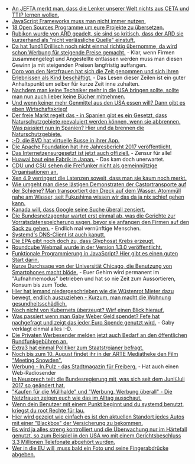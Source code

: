 * [An JEFTA merkt man, dass die Lenker unserer Welt nichts aus CETA und TTIP lernen wollen.](https://www.heise.de/tp/features/JEFTA-EU-Freihandelsabkommen-mit-Japan-als-Hydra-3755360.html)
* [JavaScript Frameworks muss man nicht immer nutzen.](https://opensource.com/article/17/6/javascript-frameworks)
* [18 Open Sources Programme um eure Projekte zu übersetzen.](https://opensource.com/article/17/6/open-source-localization-tools)
* [Rubikon wurde von ARD geadelt, sie sind so kritisch, dass der ARD sie kurzerhand als "nicht verlässliche Quelle" einstuft.](https://propagandaschau.wordpress.com/2017/06/26/die-ard-liebt-rubikon/)
* [Da hat 1und1 Drillisch noch nicht einmal richtig übernomme, da wird schon Werbung für steigende Preise gemacht.](https://www.golem.de/news/united-internet-uebernahme-drillisch-will-weg-von-billigangeboten-1706-128580.html) - Klar, wenn Firmen zusammengelegt und Angestellte entlassen werden muss man diesen Gewinn ja mit steigenden Preisen langfristig auffangen.
* [Doro von den Netzfrauen hat sich die Zeit genommen und sich ihren Erlebnissen als Kind beschäftigt.](https://netzfrauen.org/2017/06/26/der-weisse-zaun/) - Das Lesen dieser Zeilen ist ein guter Anhaltspunkt um selber für kurze Zeit inne zuhalten.
* [Nachdem man keine Techniker mehr in die USA bringen sollte, sollte man nun auch lieber keine Bücher mitnehmen.](https://www.heise.de/tp/features/Auf-US-Flughaefen-werden-nun-auch-Buecher-kontrolliert-3755806.html)
* [Und wenn keiner mehr Genmittel aus den USA essen will? Dann gibt es eben Wirtschaftskrieg!](https://netzfrauen.org/2017/06/26/52823/)
* [Der freie Markt regelt das - in Spanien gibt es ein Gesetzt, dass Naturschutzgebiete reevaluiert werden können, wenn sie abbrennen. Was passiert nun in Spanien? Hier und da brennen die Naturschutzgebiete.](https://blog.fefe.de/?ts=a7aff6f9)
* [:-D, die BVD hat virtuelle Busse in ihrer App.](https://blog.fefe.de/?ts=a7a88077)
* [Die Apache Foundation hat ihre Jahresbericht 2017 veröffentlicht.](https://www.pro-linux.de/news/1/24895/apache-jahresbericht-2017.html)
* [Das Internetzensurgesetzt ist jetzt auch offiziell.](http://www.tagesschau.de/inland/gesetz-gegen-hasskommentare-beschlossen-101.html) - Zensur für alle!
* [Huawai baut eine Fabrik in Japan.](https://www.golem.de/news/netzwerk-huawei-baut-erste-testfabrik-in-japan-1706-128660-rss.html) - Das kam doch unerwartet.
* [CDU und CSU sehen die Freifunker nicht als gemeinnützige Organisationen an.](https://www.heise.de/newsticker/meldung/Offenes-WLAN-Bundestag-erkennt-Freifunker-nicht-als-gemeinnuetzig-an-3759073.html)
* [Xen 4.9 verringert die Latenzen soweit, dass man sie kaum noch merkt.](https://www.pro-linux.de/news/1/24890/xen-49-l%C3%A4sst-latenzen-verschwinden.html)
* [Wie umgeht man diese lästigen Demonstraten der Castortransporte auf der Schiene? Man transportiert den Dreck auf dem Wasser. Atommüll nahe am Wasser, seit Fukushima wissen wir das da ja nix schief gehen kann.](https://www.heise.de/newsticker/meldung/Atommuell-Transport-auf-dem-Neckar-am-Ziel-Protest-geht-weiter-3758673.html)
* [Kanada will, dass Google seine Suche überall zensiert.](https://blog.fefe.de/?ts=a7aad222)
* [Die Bundesnetzagentur wartet erst einmal ab, was die Gerichte zur Vorratsdatenspeicherung sagen, bevor sie anfangen den Firmen auf den Sack zu gehen.](http://www.tagesschau.de/inland/vorratsdatenspeicherung-169.html) - Endlich mal vernünftige Menschen.
* [Systemd's DNS-Client ist auch kaputt.](https://blog.fefe.de/?ts=a7ad0a15)
* [Die EPA gibt noch doch zu, dass Glyphosat Krebs erzeugt.](https://netzfrauen.org/2017/06/27/52822/)
* [Roundcube Webmail wurde in der Version 1.3.0 veröffentlicht.](http://roundcube.net/news/2017/06/26/roundcube-webmail-1.3.0-released)
* [Funktionale Programmierung in JavaScript? Hier gibt es einen guten Start darin.](https://opensource.com/article/17/6/functional-javascript)
* [Kurze Durchsage von der Universität Chicago, die Benutzung von Smartphones macht blöde.](http://www.journals.uchicago.edu/doi/abs/10.1086/691462) - Euer Gehirn wird permanent im "Aufnahmemodus" betrieben und hat so nie Zeit zum Aussortieren, Konsum bis zum Tode.
* [Hier hat jemand niedergeschrieben wie die Wüstenrot Mieter dazu bewegt, endlich auszuziehen - Kurzum, man macht die Wohnung gesundheitsschädlich.](https://www.welchering.de/2017/06/24/die-miesen-entmietungsmethoden-von-w%C3%BCstenrot/)
* [Noch nicht von Kubernets überzeugt? Wirf einen Blick hierauf.](https://opensource.com/article/17/6/introducing-kubernetes)
* [Was passiert wenn man Gaby Weber Geld spendet? Fefe hat nachgefragt und zeigt das jeder Euro Spende genutzt wird.](https://blog.fefe.de/?ts=a7aa2721) - Gaby verklagt einmal alles :-D.
* [Die Privaten Werbesender melden jetzt auch Bedarf an den öffentlichen Rundfunkgebühren an.](https://www.golem.de/news/ard-zdf-privatsender-wollen-anteil-an-tv-gebuehren-1706-128687.html)
* [Extra3 hat einmal Politiker zum Staatstrojaner befragt.](http://media.ndr.de/progressive/2017/0629/TV-20170629-2153-4900.hd.mp4)
* [Noch bis zum 10. August findet ihr in der ARTE Mediatheke den Film "Meeting Snowden".](http://www.arte.tv/en/videos/072258-000-A/meeting-snowden)
* [Werbung - In.Pulz - das Stadtmagazin für Freiberg.](http://www.inpulz.de) - Hat auch einen Web-Radiosender
* [In Neusprech teilt die Bundesregierung mit, was sich seit dem Juni/Juli 2017 so geändert hat.](https://www.bundesregierung.de/Content/DE/Artikel/ArtikelNeuregelungen/2017/neuregelungen-juli/2017-06-27-neuregelungen-juli.html)
* ["Kaufen für die Müllhalde" und "Werbung, Werbung überall" - Die Netzfrauen zeigen euch wie das im Alltag ausschaut.](https://netzfrauen.org/2017/07/02/verbraucher/)
* [Wenn dein Benutzer mit einem Punkt beginnt und du systemd benutzt, kriegst du root Rechte für lau.](https://ma.ttias.be/giving-perspective-systemds-usernames-start-digit-get-root-privileges-bug/)
* [Hier wird gezeigt wie einfach es ist den aktuellen Standort jedes Autos mit einer "Blackbox" der Versicherung zu bekommen.](https://andreascarpino.it/posts/how-my-car-insurance-exposed-my-position.html)
* [Es wird ja alles streng kontrolliert und die Überwachung nur im Härtefall genutzt, so zum Beispiel in den USA wo mit einem Gerichtsbeschluss 3,3 Millionen Telefonate abgehört wurden.](https://www.heise.de/newsticker/meldung/USA-1-Gerichtsbeschluss-3-3-Millionen-Telefonate-abgehoert-3760740.html)
* [Wer in die EU will, muss bald ein Foto und seine Fingerabdrücke abgeben.](https://www.heise.de/newsticker/meldung/Smart-Borders-EU-Gremien-einigen-sich-auf-biometrische-Grenzkontrolle-3760723.html)
